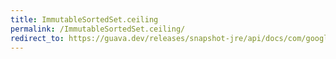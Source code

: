 ```yaml
---
title: ImmutableSortedSet.ceiling
permalink: /ImmutableSortedSet.ceiling/
redirect_to: https://guava.dev/releases/snapshot-jre/api/docs/com/google/common/collect/ImmutableSortedSet.html#ceiling-E-
---
```

